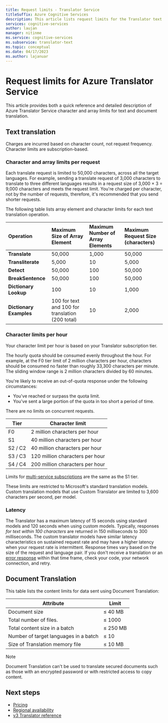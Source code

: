 ```yaml
---
title: Request limits - Translator Service
titleSuffix: Azure Cognitive Services
description: This article lists request limits for the Translator text and document translation. Charges are incurred based on character count, not request frequency with a limit of 50,000 characters per request. Character limits are subscription-based, with F0 limited to 2 million characters per hour.
services: cognitive-services
author: laujan
manager: nitinme
ms.service: cognitive-services
ms.subservice: translator-text
ms.topic: conceptual
ms.date: 04/17/2023
ms.author: lajanuar
---
```


# Request limits for Azure Translator Service

This article provides both a quick reference and detailed description of Azure Translator Service character and array limits for text and document translation.

## Text translation

Charges are incurred based on character count, not request frequency. Character limits are subscription-based.

### Character and array limits per request

Each translate request is limited to 50,000 characters, across all the target languages. For example, sending a translate request of 3,000 characters to translate to three different languages results in a request size of 3,000 &times; 3 = 9,000 characters and meets the request limit. You're charged per character, not by the number of requests, therefore, it's recommended that you send shorter requests.

The following table lists array element and character limits for each text translation operation.

| Operation | Maximum Size of Array Element |    Maximum Number of Array Elements |    Maximum Request Size (characters) |
|:----|:----|:----|:----|
| **Translate** | 50,000| 1,000| 50,000 |
| **Transliterate** | 5,000| 10| 5,000 |
| **Detect** | 50,000 |100 |50,000 |
| **BreakSentence** | 50,000| 100 |50,000 |
| **Dictionary Lookup** | 100 |10| 1,000 |
| **Dictionary Examples** | 100 for text and 100 for translation (200 total)| 10|2,000 |

### Character limits per hour

Your character limit per hour is based on your Translator subscription tier.

The hourly quota should be consumed evenly throughout the hour. For example, at the F0 tier limit of 2 million characters per hour, characters should be consumed no faster than roughly 33,300 characters per minute. The sliding window range is 2 million characters divided by 60 minutes.

You're likely to receive an out-of-quota response under the following circumstances:

* You've reached or surpass the quota limit.
* You've sent a large portion of the quota in too short a period of time.

There are no limits on concurrent requests.

| Tier | Character limit |
|------|-----------------|
| F0 | 2 million characters per hour |
| S1 | 40 million characters per hour |
| S2 / C2 | 40 million characters per hour |
| S3 / C3 | 120 million characters per hour |
| S4 / C4 | 200 million characters per hour |

Limits for [multi-service subscriptions](./reference/v3-0-reference.md#authentication) are the same as the S1 tier.

These limits are restricted to Microsoft's standard translation models. Custom translation models that use Custom Translator are limited to 3,600 characters per second, per model.

### Latency

The Translator has a maximum latency of 15 seconds using standard models and 120 seconds when using custom models. Typically, responses *for text within 100 characters* are returned in 150 milliseconds to 300 milliseconds. The custom translator models have similar latency characteristics on sustained request rate and may have a higher latency when your request rate is intermittent. Response times vary based on the size of the request and language pair. If you don't receive a translation or an [error response](./reference/v3-0-reference.md#errors) within that time frame, check your code, your network connection, and retry.

## Document Translation

This table lists the content limits for data sent using Document Translation:

|Attribute | Limit|
|---|---|
|Document size| ≤ 40 MB |
|Total number of files.|≤ 1000 |
|Total content size in a batch | ≤ 250 MB|
|Number of target languages in a batch| ≤ 10 |
|Size of Translation memory file| ≤ 10 MB|

> [!NOTE]
> Document Translation can't be used to translate secured documents such as those with an encrypted password or with restricted access to copy content.

## Next steps

* [Pricing](https://azure.microsoft.com/pricing/details/cognitive-services/translator-text-api/)
* [Regional availability](https://azure.microsoft.com/global-infrastructure/services/?products=cognitive-services)
* [v3 Translator reference](./reference/v3-0-reference.md)
